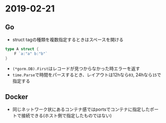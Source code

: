 # 2019-02-21

## Go
- struct tagの種類を複数指定するときはスペースを開ける  
```go
type A struct {
    F `a:"a" b:"b"`
}
```
- `(*gorm.DB).First`はレコードが見つからなかった時エラーを返す
- `time.Parse`で時間をパースするとき、レイアウトは12hなら`03`, 24hなら`15`で指定する

## Docker
- 同じネットワーク状にあるコンテナ感ではportsでコンテナに指定したポートで接続できる(ホスト側で指定したものではない)